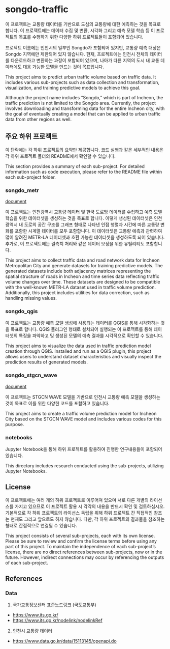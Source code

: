 # songdo-traffic

이 프로젝트는 교통량 데이터를 기반으로 도심의 교통량에 대한 예측하는 것을 목표로 합니다. 이 프로젝트에는 데이터 수집 및 변환, 시각화 그리고 예측 모델 학습 등 이 프로젝트의 목표를 수행하기 위한 다양한 하위 프로젝트들이 포함되어 있습니다.

프로젝트 이름에는 인천시의 일부인 Songdo가 포함되어 있지만, 교통량 예측 대상은 Songdo 지역에만 제한되어 있지 않습니다. 현재, 프로젝트에는 인천시 전체의 데이터를 다운로드하고 변환하는 과정이 포함되어 있으며, 나아가 다른 지역의 도시 내 교통 데이터에도 대응 가능한 모델을 만드는 것이 목표입니다.

This project aims to predict urban traffic volume based on traffic data. It includes various sub-projects such as data collection and transformation, visualization, and training predictive models to achieve this goal.

Although the project name includes “Songdo,” which is part of Incheon, the traffic prediction is not limited to the Songdo area. Currently, the project involves downloading and transforming data for the entire Incheon city, with the goal of eventually creating a model that can be applied to urban traffic data from other regions as well.

## 주요 하위 프로젝트

이 단락에는 각 하위 프로젝트의 요약만 제공합니다. 코드 실행과 같은 세부적인 내용은 각 하위 프로젝트 폴더의 README에서 확인할 수 있습니다.

This section provides a summary of each sub-project. For detailed information such as code execution, please refer to the README file within each sub-project folder.

### songdo_metr

[document](./songdo_metr/README.md)

이 프로젝트는 인천광역시 교통량 데이터 및 한국 도로망 데이터를 수집하고 예측 모델 학습을 위한 데이터셋을 생성하는 것을 목표로 합니다. 이렇게 생성된 데이터셋은 인천광역시 내 도로의 공간 구조를 그래프 형태로 나타낸 인접 행렬과 시간에 따른 교통량 변화를 포함한 시계열 데이터를 모두 포함합니다. 이 데이터셋은 교통량 에측과 관련하여 많이 알려진 METR-LA 데이터셋과 호환 가능한 데이터셋을 생성하도록 되어 있습니다. 추가로, 이 프로젝트에는 결측치 처리와 같은 데이터 보정을 위한 유틸리티도 포함합니다.

This project aims to collect traffic data and road network data for Incheon Metropolitan City and generate datasets for training predictive models. The generated datasets include both adjacency matrices representing the spatial structure of roads in Incheon and time series data reflecting traffic volume changes over time. These datasets are designed to be compatible with the well-known METR-LA dataset used in traffic volume prediction. Additionally, this project includes utilities for data correction, such as handling missing values.

### songdo_qgis

이 프로젝트는 교통량 예측 모델 생성에 사용되는 데이터를 QGIS를 통해 시각화하는 것을 목표로 합니다. QGIS 플러그인 형태로 설치되어 실행되는 이 프로젝트를 통해 데이터셋의 특징을 파악하고 및 생성된 모델의 예측 결과를 시각적으로 확인할 수 있습니다.

This project aims to visualize the data used in traffic prediction model creation through QGIS. Installed and run as a QGIS plugin, this project allows users to understand dataset characteristics and visually inspect the prediction results of generated models.

### songdo_stgcn_wave

[document](./songdo_stgcn_wave/README.md)

이 프로젝트는 STGCN WAVE 모델을 기반으로 인천시 교통량 예측 모델을 생성하는 것이 목표로 이를 위한 다양한 코드를 포함하고 있습니다.

This project aims to create a traffic volume prediction model for Incheon City based on the STGCN WAVE model and includes various codes for this purpose.

### notebooks

Jupyter Notebook을 통해 하위 프로젝트를 활용하여 진행한 연구내용들이 포함되어 있습니다.

This directory includes research conducted using the sub-projects, utilizing Jupyter Notebooks.


## License

이 프로젝트에는 여러 개의 하위 프로젝트로 이루어져 있으며 서로 다른 개별의 라이선스를 가지고 있으므로 이 프로젝트 활용 시 각각의 내용을 반드시 확인 및 검토하십시오. 기본적으로 각 하위 프로젝트의 라이선스 독립을 위해 하위 프로젝트 간 직접적인 참조는 현재도 그리고 앞으로도 하지 않습니다. 다만, 각 하위 프로젝트의 결과물을 참조하는 형태로 간접적으로 연결될 수 있습니다.

This project consists of several sub-projects, each with its own license. Please be sure to review and confirm the license terms before using any part of this project. To maintain the independence of each sub-project’s license, there are no direct references between sub-projects, now or in the future. However, indirect connections may occur by referencing the outputs of each sub-project.

## References

### Data

1. 국가교통정보센터 표준노드링크 (국토교통부)
  - https://www.its.go.kr/
  - https://www.its.go.kr/nodelink/nodelinkRef

2. 인천시 교통량 데이터
  - https://www.data.go.kr/data/15113145/openapi.do
